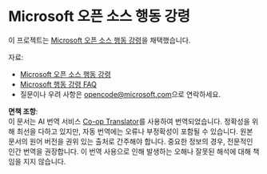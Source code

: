 <!--
CO_OP_TRANSLATOR_METADATA:
{
  "original_hash": "c06b12caf3c901eb3156e3dd5b0aea56",
  "translation_date": "2025-08-24T21:01:31+00:00",
  "source_file": "CODE_OF_CONDUCT.md",
  "language_code": "ko"
}
-->
# Microsoft 오픈 소스 행동 강령

이 프로젝트는 [Microsoft 오픈 소스 행동 강령](https://opensource.microsoft.com/codeofconduct/)을 채택했습니다.

자료:

- [Microsoft 오픈 소스 행동 강령](https://opensource.microsoft.com/codeofconduct/)
- [Microsoft 행동 강령 FAQ](https://opensource.microsoft.com/codeofconduct/faq/)
- 질문이나 우려 사항은 [opencode@microsoft.com](mailto:opencode@microsoft.com)으로 연락하세요.

**면책 조항**:  
이 문서는 AI 번역 서비스 [Co-op Translator](https://github.com/Azure/co-op-translator)를 사용하여 번역되었습니다. 정확성을 위해 최선을 다하고 있지만, 자동 번역에는 오류나 부정확성이 포함될 수 있습니다. 원본 문서의 원어 버전을 권위 있는 출처로 간주해야 합니다. 중요한 정보의 경우, 전문적인 인간 번역을 권장합니다. 이 번역 사용으로 인해 발생하는 오해나 잘못된 해석에 대해 책임을 지지 않습니다.